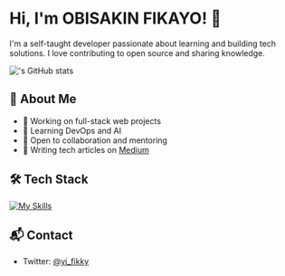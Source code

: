 # Hi, I'm OBISAKIN FIKAYO! 👋

I'm a self-taught developer passionate about learning and building tech solutions. I love contributing to open source and sharing knowledge.

![<iamfikky>'s GitHub stats](https://github-readme-stats.vercel.app/api?username=your-github-username&theme=vue-dark&show_icons=true&hide_border=true&count_private=true)

## 🚀 About Me
- 🔭 Working on full-stack web projects
- 🌱 Learning DevOps and AI
- 👯 Open to collaboration and mentoring
- 📝 Writing tech articles on [Medium](https://medium.com/)

## 🛠 Tech Stack
[![My Skills](https://skillicons.dev/icons?i=html,css,js,python,django,react,nodejs)](https://skillicons.dev)

## 📬 Contact
- Twitter: [@yi_fikky](https://twitter.com/yourhandle)

